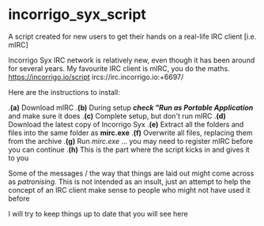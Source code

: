 # incorrigo_syx_script
A script created for new users to get their hands on a real-life IRC client [i.e. mIRC]

Incorrigo Syx IRC network is relatively new, even though it has been around for several years. My favourite IRC client is mIRC, you do the maths.
https://incorrigo.io/script
ircs://irc.incorrigo.io:+6697/

Here are the instructions to install:

.**(a)** Download mIRC
.**(b)** During setup **_check "Run as Portable Application_** and make sure it does
.**(c)** Complete setup, but don't run mIRC
.**(d)** Download the latest copy of Incorrigo Syx
.**(e)** Extract all the folders and files into the same folder as **mirc.exe**
.**(f)** Overwrite all files, replacing them from the archive
.**(g)** Run _mirc.exe_ ... you may need to register mIRC before you can continue
.**(h)** This is the part where the script kicks in and gives it to you

Some of the messages / the way that things are laid out might come across as _patronising_. This is not intended as an insult, just an attempt to help the concept of an IRC client make sense to people who might not have used it before

I will try to keep things up to date that you will see here
